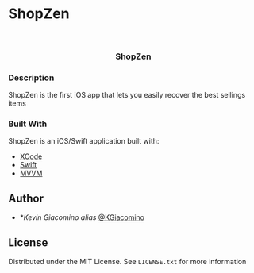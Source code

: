 # ShopZen

<!-- PROJECT LOGO -->
<br />
<div align="center">
  <!--<img src="https://i.ibb.co/Kh00LYD/coconut-drink.png" alt="coconut-drink" border="0" width="120" height="120">-->
  <h3 align="center">ShopZen</h3>
</div>

<!-- DESCRIPTION -->
### Description

ShopZen is the first iOS app that lets you easily recover the best sellings items 

<!-- BUILD WITH -->
### Built With

ShopZen is an iOS/Swift application built with:

* [XCode](https://developer.apple.com/xcode/)
* [Swift](https://www.apple.com/fr/swift/)
* [MVVM](https://fr.wikipedia.org/wiki/Mod%C3%A8le-vue-vue_mod%C3%A8le)


<!-- AUTHOR -->
## Author
* **Kevin Giacomino* _alias_ [@KGiacomino](https://github.com/KevinGiacomino)

<!-- LICENSE -->
## License

Distributed under the MIT License. See `LICENSE.txt` for more information
